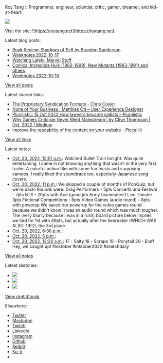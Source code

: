Roy Tang :: Programmer, engineer, scientist, critic, gamer, dreamer, and kid-at-heart.

![](https://roytang.net/static/img/profile.jpg)

Visit the site: ![https://roytang.net](https://roytang.net)

Latest blog posts:

- [Book Review: Shadows of Self by Brandon Sanderson](https://roytang.net/2022/10/shadows-of-self/)
- [Weeknotes 2022-10-17](https://roytang.net/2022/10/weeknotes-10-17/)
- [Watching Lately: Marvel Stuff](https://roytang.net/2022/10/watching-lately-marvel/)
- [Comics: Incredible Hulk (1962-1999), New Mutants (1983-1991) and others](https://roytang.net/2022/10/incredible-hulk-new-mutants/)
- [Weeknotes 2022-10-10](https://roytang.net/2022/10/weeknotes-10-10/)

[View all posts](https://roytang.net/blog)

Latest shared links:

- [The Proprietary Syndication Formats - Chris Coyier](https://roytang.net/2022/10/408c74fdb3a142f0f698bae278a54a97/)
- [None of Your Business · Matthias Ott – User Experience Designer](https://roytang.net/2022/10/f3b8eb608b5e8cad7bfffd831868df20/)
- [Pluralistic: 15 Oct 2022 How lawyers became sadists – Pluralistic](https://roytang.net/2022/10/968f6f5a6eaf8938cce907ddcb654e79/)
- [Why Games Criticism Never Went Mainstream | by Clive Thompson | Oct, 2022 | Medium](https://roytang.net/2022/10/a179b950608b3e74159a5a28e7c1b316/)
- [Improve the readability of the content on your website - Piccalilli](https://roytang.net/2022/10/ecf31cd54996594df7a5c7c158d14a98/)

[View all links](https://roytang.net/links)

Latest notes:

- [Oct. 23, 2022, 12:01 a.m.](https://roytang.net/2022/10/bullet-train/): Watched Bullet Train tonight. Was quite entertaining. I came in not knowing anything that wasn&#x27;t in the very first trailer. A colorful action film with some fun twists and surprising cameos. I really liked the soundtrack too, especially Japanese song covers.
- [Oct. 20, 2022, 11 p.m.](https://roytang.net/2022/10/popquiz-stage/): We skipped a couple of months of PopQuiz, but we&#x27;re back! Rounds were: Drag Performers - 5pts Concerts and Festival - 7pts BTS - 20pts with Ace (good job Army teammates!) Live Theater - 3pts Fictional Competitions - 6pts Video Games (audio round) - 8pts with powerup We saved our powerup for the video games round because we didn&#x27;t know it was an audio round which was much tougher. The (very blurry because I was in a rush) board picture below implies we tied for 1st with 49pts, but actually after the tiebreaker (WHICH WAS ALSO TIED), the 3rd place
- [Oct. 20, 2022, 6:30 p.m.](https://roytang.net/2022/10/banapple-dinner/): 
- [Oct. 20, 2022, 5 p.m.](https://roytang.net/2022/10/breadtalk-bekind/): 
- [Oct. 20, 2022, 12:26 a.m.](https://roytang.net/2022/10/inktober2022_17_18_19_20/): 17 - Salty 18 - Scrape 19 - Ponytail 20 - Bluff Hey, we caught up! #inktober #inktober2022 #sketchdaily

[View all notes](https://roytang.net/notes)

Latest sketches:


- ![](https://roytang.net/media/cache/5f/5d/5f5d206af06895a0b40b11fbfadb78d3.jpg)
- ![](https://roytang.net/media/cache/f9/1f/f91f81e9dd7e4a99d32eb2c726a6bbcb.jpg)
- ![](https://roytang.net/media/cache/2c/18/2c18ee18a8f6042061ceb26ecd90b5e6.jpg)

[View sketchbook](https://roytang.net/albums/sketchbook)


Elsewhere:

- [Twitter](https://twitter.com/roytang)
- [Mastodon](https://indieweb.social/@roytang)
- [Twitch](https://twitch.tv/twitchyroy)
- [LinkedIn](https://www.linkedin.com/in/roytang)
- [Instagram](https://instagram.com/roytang0400)
- [Github](https://github.com/roytang)
- [Reddit](https://reddit.com/u/hungryroy)
- [Ko-fi](https://ko-fi.com/roytang)
- [](mailto:hello@roytang.net)